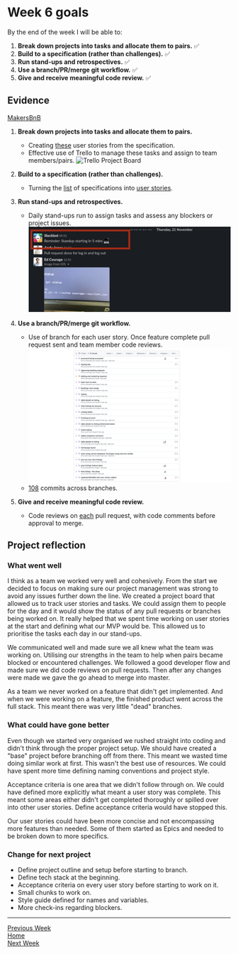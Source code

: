 # Week 6 goals

By the end of the week I will be able to:

1. **Break down projects into tasks and allocate them to pairs.** :white_check_mark:
2. **Build to a specification (rather than challenges).** :white_check_mark:
3. **Run stand-ups and retrospectives.** :white_check_mark:
4. **Use a branch/PR/merge git workflow.** :white_check_mark:
5. **Give and receive meaningful code review.** :white_check_mark:

## Evidence
[MakersBnB](https://github.com/jonesandy/makersbnb)

1. **Break down projects into tasks and allocate them to pairs.**
    * Creating [these](https://github.com/jonesandy/makersbnb#user-stories) user stories from the specification.
    * Effective use of Trello to manage these tasks and assign to team members/pairs. ![Trello Project Board](./_imgs/trello.png)

2. **Build to a specification (rather than challenges).**
    * Turning the [list](https://github.com/makersacademy/course/blob/master/makersbnb/specification_and_mockups.md) of specifications into [user stories](https://github.com/jonesandy/makersbnb#user-stories).

3. **Run stand-ups and retrospectives.**
    * Daily stand-ups run to assign tasks and assess any blockers or project issues. ![Trello Project Board](./_imgs/standups.png)

4. **Use a branch/PR/merge git workflow.**
    * Use of branch for each user story. Once feature complete pull request sent and team member code reviews. ![Pull Requests](./_imgs/pull-requests.png)
    * [108](https://github.com/jonesandy/makersbnb/commits/master) commits across branches.

5. **Give and receive meaningful code review.**
    * Code reviews on [each](https://github.com/jonesandy/makersbnb/pull/7) pull request, with code comments before approval to merge.
    

## Project reflection

### What went well

I think as a team we worked very well and cohesively. From the start we decided to focus on making sure our project management was strong to avoid any issues further down the line. We created a project board that allowed us to track user stories and tasks. We could assign them to people for the day and it would show the status of any pull requests or branches being worked on. It really helped that we spent time working on user stories at the start and defining what our MVP would be. This allowed us to prioritise the tasks each day in our stand-ups.

We communicated well and made sure we all knew what the team was working on. Utilising our strengths in the team to help when pairs became blocked or encountered challenges. We followed a good developer flow and made sure we did code reviews on pull requests.  Then after any changes were made we gave the go ahead to merge into master.

As a team we never worked on a feature that didn't get implemented. And when we were working on a feature, the finished product went across the full stack. This meant there was very little "dead" branches.

### What could have gone better

Even though we started very organised we rushed straight into coding and didn't think through the proper project setup. We should have created a "base" project before branching off from there. This meant we wasted time doing similar work at first. This wasn't the best use of resources. We could have spent more time defining naming conventions and project style.

Acceptance criteria is one area that we didn't follow through on. We could have defined more explicitly what meant a user story was complete. This meant some areas either didn't get completed thoroughly or spilled over into other user stories. Define acceptance criteria would have stopped this.

Our user stories could have been more concise and not encompassing more features than needed. Some of them started as Epics and needed to be broken down to more specifics.

### Change for next project

* Define project outline and setup before starting to branch.
* Define tech stack at the beginning.
* Acceptance criteria on every user story before starting to work on it.
* Small chunks to work on.
* Style guide defined for names and variables.
* More check-ins regarding blockers.

---

[Previous Week](https://github.com/jonesandy/learning-goals/blob/master/week5/week5.md)     
[Home](https://github.com/jonesandy/learning-goals)    
[Next Week](https://github.com/jonesandy/learning-goals/blob/master/week7/week7.md)    
